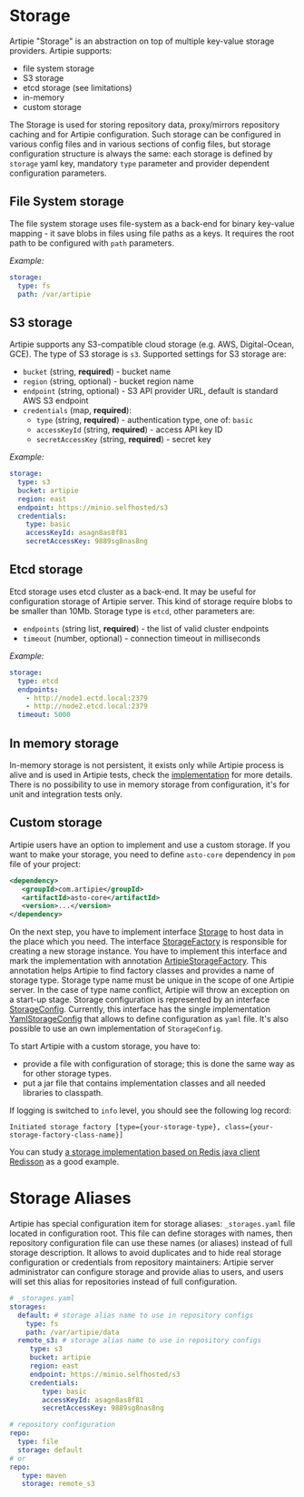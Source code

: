 # Storage

Artipie "Storage" is an abstraction on top of multiple key-value storage providers. Artipie supports:
 - file system storage
 - S3 storage
 - etcd storage (see limitations)
 - in-memory
 - custom storage

The Storage is used for storing repository data, proxy/mirrors repository caching and for Artipie 
configuration. Such storage can be configured in various config files and in various sections of 
config files, but storage configuration structure is always the same: each storage is defined by 
`storage` yaml key, mandatory `type` parameter and provider dependent configuration parameters.

## File System storage

The file system storage uses file-system as a back-end for binary key-value mapping - it save blobs 
in files using file paths as a keys. It requires the root path to be configured with `path` 
parameters.

*Example:*
```yaml
storage:
  type: fs
  path: /var/artipie
```

## S3 storage

Artipie supports any S3-compatible cloud storage (e.g. AWS, Digital-Ocean, GCE). The type of S3 storage is `s3`.
Supported settings for S3 storage are:
 - `bucket` (string, **required**) - bucket name
 - `region` (string, optional) - bucket region name
 - `endpoint` (string, optional) - S3 API provider URL, default is standard AWS S3 endpoint 
 - `credentials` (map, **required**):
   - `type` (string, **required**) - authentication type, one of: `basic`
   - `accessKeyId` (string, **required**) - access API key ID
   - `secretAccessKey` (string, **required**) - secret key

*Example:*
```yaml
storage:
  type: s3
  bucket: artipie
  region: east
  endpoint: https://minio.selfhosted/s3
  credentials:
    type: basic
    accessKeyId: asagn8as8f81
    secretAccessKey: 9889sg8nas8ng
```

## Etcd storage

Etcd storage uses etcd cluster as a back-end. It may be useful for configuration storage of Artipie server.
This kind of storage require blobs to be smaller than 10Mb. Storage type is `etcd`, other parameters are:
 - `endpoints` (string list, **required**) - the list of valid cluster endpoints
 - `timeout` (number, optional) - connection timeout in milliseconds

*Example:*
```yaml
storage:
  type: etcd
  endpoints:
    - http://node1.ectd.local:2379
    - http://node2.etcd.local:2379
  timeout: 5000
```

## In memory storage

In-memory storage is not persistent, it exists only while Artipie process is alive and is used in 
Artipie tests, check the [implementation](https://github.com/artipie/asto/blob/master/asto-core/src/main/java/com/artipie/asto/memory/InMemoryStorage.java) 
for more details. There is no possibility to use in memory storage from configuration, 
it's for unit and integration tests only.

## Custom storage

Artipie users have an option to implement and use a custom storage.
If you want to make your storage, you need to define `asto-core` dependency in `pom` file of your project:
```xml
<dependency>
   <groupId>com.artipie</groupId>
   <artifactId>asto-core</artifactId>
   <version>...</version>
</dependency>
```
On the next step, you have to implement interface 
[Storage](https://github.com/artipie/asto/blob/master/asto-core/src/main/java/com/artipie/asto/Storage.java)
to host data in the place which you need. The interface 
[StorageFactory](https://github.com/artipie/asto/blob/master/asto-core/src/main/java/com/artipie/asto/factory/StorageFactory.java)
is responsible for creating a new storage instance. You have to implement this interface and 
mark the implementation with annotation [ArtipieStorageFactory](https://github.com/artipie/asto/blob/master/asto-core/src/main/java/com/artipie/asto/factory/ArtipieStorageFactory.java). 
This annotation helps Artipie to find factory classes and provides a name of storage type. 
Storage type name must be unique in the scope of one Artipie server. In the case of type name conflict, 
Artipie will throw an exception on a start-up stage. Storage configuration is represented by an 
interface [StorageConfig](https://github.com/artipie/asto/blob/master/asto-core/src/main/java/com/artipie/asto/factory/StorageConfig.java). 
Currently, this interface has the single implementation 
[YamlStorageConfig](https://github.com/artipie/asto/blob/master/asto-core/src/main/java/com/artipie/asto/factory/StorageConfig.java#L96) 
that allows to define configuration as `yaml` file. It's also possible to use an own implementation of `StorageConfig`.

To start Artipie with a custom storage, you have to:
- provide a file with configuration of storage; this is done the same way as for other storage types.
- put a jar file that contains implementation classes and all needed libraries to classpath.

If logging is switched to `info` level, you should see the following log record:
```
Initiated storage factory [type={your-storage-type}, class={your-storage-factory-class-name}]
```

You can study [a storage implementation based on Redis java client Redisson](https://github.com/artipie/asto/tree/master/asto-redis/src/main/java/com/artipie/asto/redis)
as a good example.

# Storage Aliases

Artipie has special configuration item for storage aliases: `_storages.yaml` file located in configuration root.
This file can define storages with names, then repository configuration file can use these names (or aliases) 
instead of full storage description. It allows to avoid duplicates and to hide real storage configuration or 
credentials from repository maintainers:
Artipie server administrator can configure storage and provide alias to users, and users will set 
this alias for repositories instead of full configuration.
```yaml
# _storages.yaml
storages:
  default: # storage alias name to use in repository configs
    type: fs
    path: /var/artipie/data
  remote_s3: # storage alias name to use in repository configs
     type: s3
     bucket: artipie
     region: east
     endpoint: https://minio.selfhosted/s3
     credentials:
        type: basic
        accessKeyId: asagn8as8f81
        secretAccessKey: 9889sg8nas8ng
```
```yaml
# repository configuration
repo:
  type: file
  storage: default
# or
repo:
   type: maven
   storage: remote_s3
```
